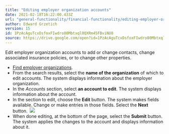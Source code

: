 ```yaml
---
title: "Editing employer organization accounts"
date: 2021-02-18T16:22:00.433Z
url: "general-functionality/financial-functionality/editing-employer-organization-accounts.html"
author: Edward Grzetich
version: 15
id: 1PzAcAguTcxDsfoxFIwdro80Mbtxql0QXRm45FBviNU8
source: https://drive.google.com/open?id=1PzAcAguTcxDsfoxFIwdro80Mbtxql0QXRm45FBviNU8
---
```

Edit employer organization accounts to add or change contacts, change associated insurance policies, or to change other properties.

* [F](https://confluence.mieweb.com/display/DOCS10/Finding+employer+organizations)[ind employer organizations](finding-employer-organizations.html).
* From the search results, select the <strong>name of the organization</strong> of which to edit accounts. The system displays information about the employer organization.
* In the <em>Accounts</em> section, select <strong>an account to edit</strong>. The system displays information about the account.
* In the section to edit, choose the <strong>Edit</strong> button. The system makes fields available. Change or make entries in those fields. Select the <strong>Next</strong> button.   ![](../../external_files/5a6916f4abd7bfd1c6985534c1c33b79.png)
* When done editing, at the bottom of the page, select the <strong>Submit</strong> button. The system applies the changes to the account and displays information about it.

